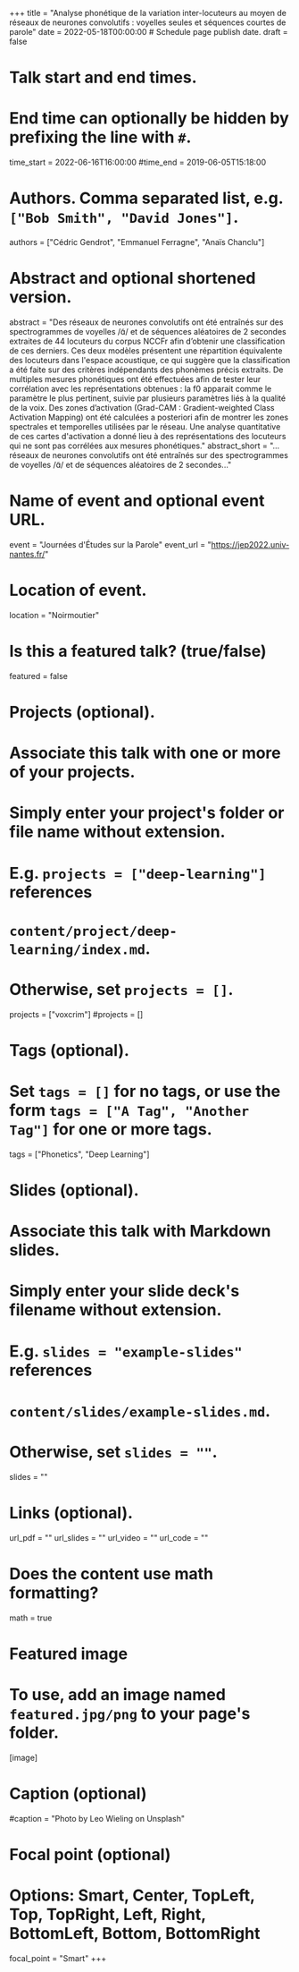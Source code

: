 +++
title = "Analyse phonétique de la variation inter-locuteurs au moyen de réseaux de neurones convolutifs : voyelles seules et séquences courtes de parole"
date = 2022-05-18T00:00:00  # Schedule page publish date.
draft = false

# Talk start and end times.
#   End time can optionally be hidden by prefixing the line with `#`.
time_start = 2022-06-16T16:00:00
#time_end = 2019-06-05T15:18:00

# Authors. Comma separated list, e.g. `["Bob Smith", "David Jones"]`.
authors = ["Cédric Gendrot", "Emmanuel Ferragne", "Anaïs Chanclu"]

# Abstract and optional shortened version.
abstract = "Des réseaux de neurones convolutifs ont été entraînés sur des spectrogrammes de voyelles /ɑ̃/ et de séquences aléatoires de 2 secondes extraites de 44 locuteurs du corpus NCCFr afin d’obtenir une classification de ces derniers. Ces deux modèles présentent une répartition équivalente des locuteurs dans l'espace acoustique, ce qui suggère que la classification a été faite sur des critères indépendants des phonèmes précis extraits. De multiples mesures phonétiques ont été effectuées afin de tester leur corrélation avec les représentations obtenues : la f0 apparait comme le paramètre le plus pertinent, suivie par plusieurs paramètres liés à la qualité de la voix. Des zones d’activation (Grad-CAM : Gradient-weighted Class Activation Mapping) ont été calculées a posteriori afin de montrer les zones spectrales et temporelles utilisées par le réseau. Une analyse quantitative de ces cartes d'activation a donné lieu à des représentations des locuteurs qui ne sont pas corrélées aux mesures phonétiques."
abstract_short = "... réseaux de neurones convolutifs ont été entraînés sur des spectrogrammes de voyelles /ɑ̃/ et de séquences aléatoires de 2 secondes..."

# Name of event and optional event URL.
event = "Journées d'Études sur la Parole"
event_url = "https://jep2022.univ-nantes.fr/"

# Location of event.
location = "Noirmoutier"

# Is this a featured talk? (true/false)
featured = false

# Projects (optional).
#   Associate this talk with one or more of your projects.
#   Simply enter your project's folder or file name without extension.
#   E.g. `projects = ["deep-learning"]` references 
#   `content/project/deep-learning/index.md`.
#   Otherwise, set `projects = []`.
projects = ["voxcrim"]
#projects = []

# Tags (optional).
#   Set `tags = []` for no tags, or use the form `tags = ["A Tag", "Another Tag"]` for one or more tags.
tags = ["Phonetics", "Deep Learning"]

# Slides (optional).
#   Associate this talk with Markdown slides.
#   Simply enter your slide deck's filename without extension.
#   E.g. `slides = "example-slides"` references 
#   `content/slides/example-slides.md`.
#   Otherwise, set `slides = ""`.
slides = ""

# Links (optional).
url_pdf = ""
url_slides = ""
url_video = ""
url_code = ""

# Does the content use math formatting?
math = true

# Featured image
# To use, add an image named `featured.jpg/png` to your page's folder. 
[image]
  # Caption (optional)
  #caption = "Photo by Leo Wieling on Unsplash"

  # Focal point (optional)
  # Options: Smart, Center, TopLeft, Top, TopRight, Left, Right, BottomLeft, Bottom, BottomRight
  focal_point = "Smart"
+++
